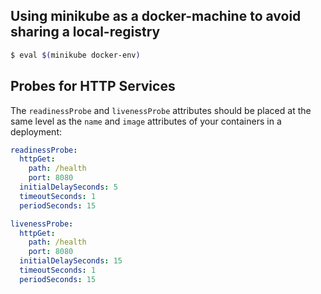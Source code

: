 ## Using minikube as a docker-machine to avoid sharing a local-registry

```bash
$ eval $(minikube docker-env)
```

## Probes for HTTP Services

The `readinessProbe` and `livenessProbe` attributes should be placed at the same level as the `name` and `image` attributes of your containers in a deployment:

```yaml
readinessProbe:
  httpGet:
    path: /health
    port: 8080
  initialDelaySeconds: 5
  timeoutSeconds: 1
  periodSeconds: 15

livenessProbe:
  httpGet:
    path: /health
    port: 8080
  initialDelaySeconds: 15
  timeoutSeconds: 1
  periodSeconds: 15
```
